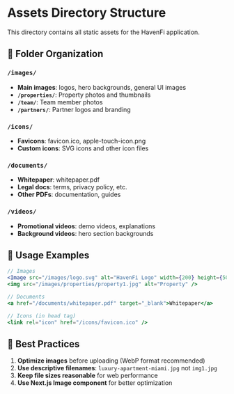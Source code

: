 # Assets Directory Structure

This directory contains all static assets for the HavenFi application.

## 📁 Folder Organization

### `/images/`
- **Main images**: logos, hero backgrounds, general UI images
- **`/properties/`**: Property photos and thumbnails
- **`/team/`**: Team member photos
- **`/partners/`**: Partner logos and branding

### `/icons/`
- **Favicons**: favicon.ico, apple-touch-icon.png
- **Custom icons**: SVG icons and other icon files

### `/documents/`
- **Whitepaper**: whitepaper.pdf
- **Legal docs**: terms, privacy policy, etc.
- **Other PDFs**: documentation, guides

### `/videos/`
- **Promotional videos**: demo videos, explanations
- **Background videos**: hero section backgrounds

## 🎯 Usage Examples

```jsx
// Images
<Image src="/images/logo.svg" alt="HavenFi Logo" width={200} height={50} />
<img src="/images/properties/property1.jpg" alt="Property" />

// Documents
<a href="/documents/whitepaper.pdf" target="_blank">Whitepaper</a>

// Icons (in head tag)
<link rel="icon" href="/icons/favicon.ico" />
```

## 📝 Best Practices

1. **Optimize images** before uploading (WebP format recommended)
2. **Use descriptive filenames**: `luxury-apartment-miami.jpg` not `img1.jpg`
3. **Keep file sizes reasonable** for web performance
4. **Use Next.js Image component** for better optimization
